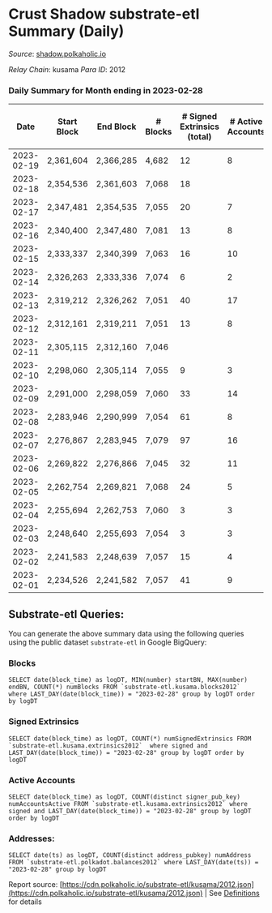 # Crust Shadow substrate-etl Summary (Daily)

_Source_: [shadow.polkaholic.io](https://shadow.polkaholic.io)

*Relay Chain*: kusama
*Para ID*: 2012



### Daily Summary for Month ending in 2023-02-28


| Date | Start Block | End Block | # Blocks | # Signed Extrinsics (total) | # Active Accounts | # Passive | # New | # Addresses with Balances | # Events | # Transfers | # XCM Transfers In | # XCM Transfers Out |
| ---- | ----------- | --------- | -------- | --------------------------- | ----------------- | --------- | ----- | ------------------------- | -------- | ----------- | ------------------ | ------------------- |
| 2023-02-19 | 2,361,604 | 2,366,285 | 4,682  | 12 | 8 |  |  |  | 9,453 | 10 ($953.98) |   |   |
| 2023-02-18 | 2,354,536 | 2,361,603 | 7,068  | 18 |  | 3 | 2 | 3,200 | 14,243 | 4 ($267.04) | 1 ($164.47) | 2 ($206.48) |
| 2023-02-17 | 2,347,481 | 2,354,535 | 7,055  | 20 | 7 | 4 | 2 | 3,198 | 14,261 | 20 ($3,708.65) | 1 ($168.57) | 8 ($1,784.25) |
| 2023-02-16 | 2,340,400 | 2,347,480 | 7,081  | 13 | 8 | 6 | 4 | 3,196 | 14,262 | 13 ($1,088.33) |   | 3 ($313.43) |
| 2023-02-15 | 2,333,337 | 2,340,399 | 7,063  | 16 | 10 | 2 | 2 | 3,192 | 14,255 | 15 ($4,143.47) | 2 ($335.51) |   |
| 2023-02-14 | 2,326,263 | 2,333,336 | 7,074  | 6 | 2 | 1 |  | 3,191 | 14,205 | 6 ($1,574.45) | 3 ($808.16) |   |
| 2023-02-13 | 2,319,212 | 2,326,262 | 7,051  | 40 | 17 | 210 | 3 | 3,191 | 14,846 | 245 ($14,833.70) | 10 ($3,253.23) | 9 ($1,260.78) |
| 2023-02-12 | 2,312,161 | 2,319,211 | 7,051  | 13 | 8 | 2 |  | 3,188 | 14,213 | 13 ($20,907.65) | 2 ($413.31) |   |
| 2023-02-11 | 2,305,115 | 2,312,160 | 7,046  |  |  |  |  | 3,188 | 14,097 |   | 1 ($43.46) |   |
| 2023-02-10 | 2,298,060 | 2,305,114 | 7,055  | 9 | 3 | 1 | 1 | 3,188 | 14,192 | 9 ($1,651.07) | 5 ($867.64) |   |
| 2023-02-09 | 2,291,000 | 2,298,059 | 7,060  | 33 | 14 | 6 | 2 | 3,187 | 14,377 | 32 ($13,949.37) | 4 ($552.50) | 7 ($871.20) |
| 2023-02-08 | 2,283,946 | 2,290,999 | 7,054  | 61 | 8 | 4 | 2 | 3,186 | 14,662 | 60 ($28,258.44) | 28 ($5,332.57) | 5 ($642.28) |
| 2023-02-07 | 2,276,867 | 2,283,945 | 7,079  | 97 | 16 | 1,542 | 1,453 | 3,184 | 20,784 | 1,583 ($480,156.31) | 14 ($1,627.30) | 5 ($353.56) |
| 2023-02-06 | 2,269,822 | 2,276,866 | 7,045  | 32 | 11 | 2 | 1 | 1,731 | 14,368 | 32 ($4,261.91) | 12 ($2,095.37) | 2 ($105.76) |
| 2023-02-05 | 2,262,754 | 2,269,821 | 7,068  | 24 | 5 | 1 |  | 1,730 | 14,319 | 24 ($1,658.81) | 3 ($215.70) | 8 ($590.51) |
| 2023-02-04 | 2,255,694 | 2,262,753 | 7,060  | 3 | 3 | 1 | 1 | 1,730 | 14,148 | 3 ($143.64) | 1 ($68.69) |   |
| 2023-02-03 | 2,248,640 | 2,255,693 | 7,054  | 3 | 3 | 2 |  | 1,729 | 14,142 | 3 ($139.51) | 3 ($68.19) | 1 ($4.92) |
| 2023-02-02 | 2,241,583 | 2,248,639 | 7,057  | 15 | 4 | 2 | 1 | 1,729 | 14,256 | 15 ($848.23) | 9 ($461.56) | 1 ($42.78) |
| 2023-02-01 | 2,234,526 | 2,241,582 | 7,057  | 41 | 9 | 3 |  | 1,728 | 14,465 | 41 ($4,797.41) | 15 ($1,962.31) | 8 ($401.71) |

## Substrate-etl Queries:
You can generate the above summary data using the following queries using the public dataset `substrate-etl` in Google BigQuery:


### Blocks
```
SELECT date(block_time) as logDT, MIN(number) startBN, MAX(number) endBN, COUNT(*) numBlocks FROM `substrate-etl.kusama.blocks2012`  where LAST_DAY(date(block_time)) = "2023-02-28" group by logDT order by logDT
```


### Signed Extrinsics
```
SELECT date(block_time) as logDT, COUNT(*) numSignedExtrinsics FROM `substrate-etl.kusama.extrinsics2012`  where signed and LAST_DAY(date(block_time)) = "2023-02-28" group by logDT order by logDT
```


### Active Accounts
```
SELECT date(block_time) as logDT, COUNT(distinct signer_pub_key) numAccountsActive FROM `substrate-etl.kusama.extrinsics2012` where signed and LAST_DAY(date(block_time)) = "2023-02-28" group by logDT order by logDT
```


### Addresses:
```
SELECT date(ts) as logDT, COUNT(distinct address_pubkey) numAddress FROM `substrate-etl.polkadot.balances2012` where LAST_DAY(date(ts)) = "2023-02-28" group by logDT
```



Report source: [https://cdn.polkaholic.io/substrate-etl/kusama/2012.json](https://cdn.polkaholic.io/substrate-etl/kusama/2012.json) | See [Definitions](/DEFINITIONS.md) for details
